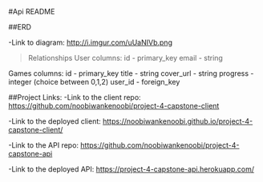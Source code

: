 #Api README

##ERD

-Link to diagram: http://i.imgur.com/uUaNIVb.png

>Relationships
User columns:
id - primary_key
email - string

Games columns:
id - primary_key
title - string
cover_url - string
progress - integer (choice between 0,1,2)
user_id - foreign_key


##Project Links:
-Link to the client repo: https://github.com/noobiwankenoobi/project-4-capstone-client

-Link to the deployed client: https://noobiwankenoobi.github.io/project-4-capstone-client/

-Link to the API repo: https://github.com/noobiwankenoobi/project-4-capstone-api

-Link to the deployed API: https://project-4-capstone-api.herokuapp.com/
